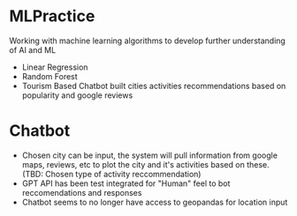 # MLPractice
Working with machine learning algorithms to develop further understanding of AI and ML

* Linear Regression
* Random Forest
* Tourism Based Chatbot built cities activities recommendations based on popularity and google reviews

# Chatbot 
* Chosen city can be input, the system will pull information from google maps, reviews, etc to plot the city and it's activities based on these. (TBD: Chosen type of activity reccommendation)
* GPT API has been test integrated for "Human" feel to bot reccomendations and responses
* Chatbot seems to no longer have access to geopandas for location input
  
